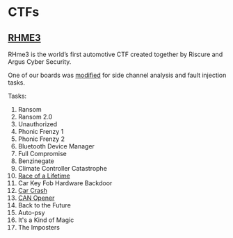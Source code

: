 # CTFs

## [RHME3](https://rhme.riscure.com/3/challenges)

RHme3 is the world’s first automotive CTF created together by Riscure and Argus Cyber Security.

One of our boards was [modified](rhme3/hw.md) for side channel analysis and fault injection tasks.

Tasks:

1. Ransom
1. Ransom 2.0
1. Unauthorized
1. Phonic Frenzy 1
1. Phonic Frenzy 2
1. Bluetooth Device Manager
1. Full Compromise
1. Benzinegate
1. Climate Controller Catastrophe
1. [Race of a Lifetime](rhme3/race_of_a_lifetime.md)
1. Car Key Fob Hardware Backdoor
1. [Car Crash](rhme3/car_crash.md)
1. [CAN Opener](rhme3/can_opener.md)
1. Back to the Future
1. Auto-psy
1. It's a Kind of Magic
1. The Imposters
